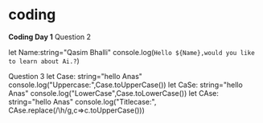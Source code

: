 # coding
**Coding Day 1**
Question 2

let Name:string="Qasim Bhalli"
console.log(`Hello ${Name},would you like to learn about Ai.?`)

Question 3
let Case: string="hello Anas"
console.log("Uppercase:",Case.toUpperCase())
let CaSe: string="hello Anas"
console.log("LowerCase",Case.toLowerCase())
let CAse: string="hello Anas"
console.log("Titlecase:", CAse.replace(/\h/g,c=>c.toUpperCase())) 
